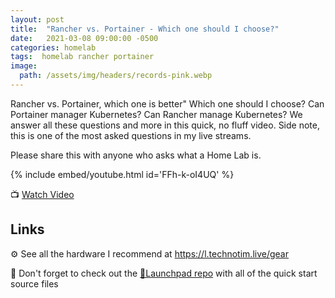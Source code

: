 ```yaml
---
layout: post
title:  "Rancher vs. Portainer - Which one should I choose?"
date:   2021-03-08 09:00:00 -0500
categories: homelab
tags:  homelab rancher portainer
image:
  path: /assets/img/headers/records-pink.webp
---
```


Rancher vs. Portainer, which one is better"  Which one should I choose?  Can Portainer manager Kubernetes?  Can Rancher manage Kubernetes? We answer all these questions and more in this quick, no fluff video. Side note, this is one of the most asked questions in my live streams.

Please share this with anyone who asks what a Home Lab is.

{% include embed/youtube.html id='FFh-k-oI4UQ' %}

📺 [Watch Video](https://www.youtube.com/watch?v=FFh-k-oI4UQ)

## Links

⚙️ See all the hardware I recommend at <https://l.technotim.live/gear>

🚀 Don't forget to check out the [🚀Launchpad repo](https://l.technotim.live/quick-start) with all of the quick start source files
